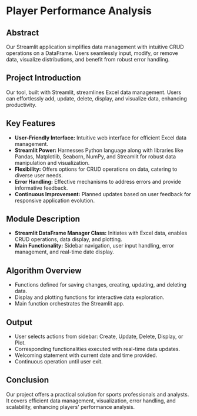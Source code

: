 # Player Performance Analysis

## Abstract
Our Streamlit application simplifies data management with intuitive CRUD operations on a DataFrame. Users seamlessly input, modify, or remove data, visualize distributions, and benefit from robust error handling.

## Project Introduction
Our tool, built with Streamlit, streamlines Excel data management. Users can effortlessly add, update, delete, display, and visualize data, enhancing productivity.

## Key Features
- **User-Friendly Interface:** Intuitive web interface for efficient Excel data management.
- **Streamlit Power:** Harnesses Python language along with libraries like Pandas, Matplotlib, Seaborn, NumPy, and Streamlit for robust data manipulation and visualization.
- **Flexibility:** Offers options for CRUD operations on data, catering to diverse user needs.
- **Error Handling:** Effective mechanisms to address errors and provide informative feedback.
- **Continuous Improvement:** Planned updates based on user feedback for responsive application evolution.

## Module Description
- **Streamlit DataFrame Manager Class:** Initiates with Excel data, enables CRUD operations, data display, and plotting.
- **Main Functionality:** Sidebar navigation, user input handling, error management, and real-time date display.

## Algorithm Overview
- Functions defined for saving changes, creating, updating, and deleting data.
- Display and plotting functions for interactive data exploration.
- Main function orchestrates the Streamlit app.

## Output
- User selects actions from sidebar: Create, Update, Delete, Display, or Plot.
- Corresponding functionalities executed with real-time data updates.
- Welcoming statement with current date and time provided.
- Continuous operation until user exit.

## Conclusion
Our project offers a practical solution for sports professionals and analysts. It covers efficient data management, visualization, error handling, and scalability, enhancing players' performance analysis.
